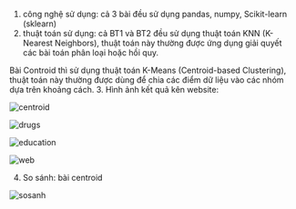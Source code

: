 1. công nghệ sử dụng: 
cả 3 bài đều sử dụng pandas, numpy, Scikit-learn (sklearn)
2. thuật toán sử dụng:
cả BT1 và BT2 đều sử dụng thuật toán KNN (K-Nearest Neighbors), thuật toán này thường được ứng dụng giải quyết các bài toán phân loại hoặc hồi quy.

Bài Controid thì sử dụng thuật toán K-Means (Centroid-based Clustering), thuật toán này thường được dùng để chia các điểm dữ liệu vào các nhóm dựa trên khoảng cách.
3. Hình ảnh kết quả kên website:

![centroid](https://github.com/user-attachments/assets/de7fcaa7-f3a4-4eee-a286-04d9e6483bad)

![drugs](https://github.com/user-attachments/assets/59c22c88-20db-4c6a-a6b9-8de3e823a95e)

![education](https://github.com/user-attachments/assets/e285ff89-e791-461a-947f-1cc008cad21a)

![web](https://github.com/user-attachments/assets/f2af4553-e510-435d-9cb1-ac0f3e0433b4)

4. So sánh:
bài centroid

![sosanh](https://github.com/user-attachments/assets/a2e9e6e6-5542-45ea-ab0d-a0b3dc8d8612)
